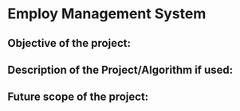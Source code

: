 # Employ Management System
## Objective of the project:

## Description of the Project/Algorithm if used:

## Future scope of the project:
